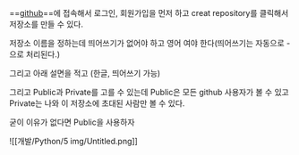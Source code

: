 ==[github](http://github.com)==에 접속해서 로그인, 회원가입을 먼저 하고 creat repository를 클릭해서 저장소를 만들 수 있다.

저장소 이름을 정하는데 띄어쓰기가 없어야 하고 영어 여야 한다(띄어쓰기는 자동으로 -으로 처리된다.)

그리고 아래 설면을 적고 (한글, 띄어쓰기 가능)

그리고 Public과 Private를 고를 수 있는데 Public은 모든 github 사용자가 볼 수 있고 Private는 나와 이 저장소에 초대된 사람만 볼 수 있다.

굳이 이유가 없다면 Public을 사용하자

![[개발/Python/5 img/Untitled.png]]